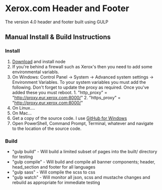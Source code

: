# Xerox.com Header and Footer
The version 4.0 header and footer built using GULP

## Manual Install & Build Instructions

### Install
1. [Download](https://nodejs.org/download/) and install node 
2. If you're behind a firewall such as Xerox's then you need to add some environmental variabls. 
  1. On Windows: Control Panel -> System -> Advanced system settings -> Environment Variables. To your system variables you must add the following. Don't forget to update the proxy as required. Once you've added these you must reboot.
    1. "http_proxy" = "http://proxy.eur.xerox.com:8000/"
    2. "https_proxy" = "http://proxy.eur.xerox.com:8000/"
  2. On Linux....
  3. On Mac...
3. Get a copy of the source code. I use [GitHub for Windows](https://windows.github.com/)
4. Open PowerShell, Command Prompt, Terminal, whatever and navigate to the location of the source code.

### Build
- "gulp build" - Will build a limited subset of pages into the built/ directory for testing
- "gulp compile" - Will build and compile all banner components; header, head_section and footer for all languages
- "gulp sass" - Will compile the scss to css
- "gulp watch" - Will monitor all json, scss and mustache changes and rebuild as appropriate for immediate testing

